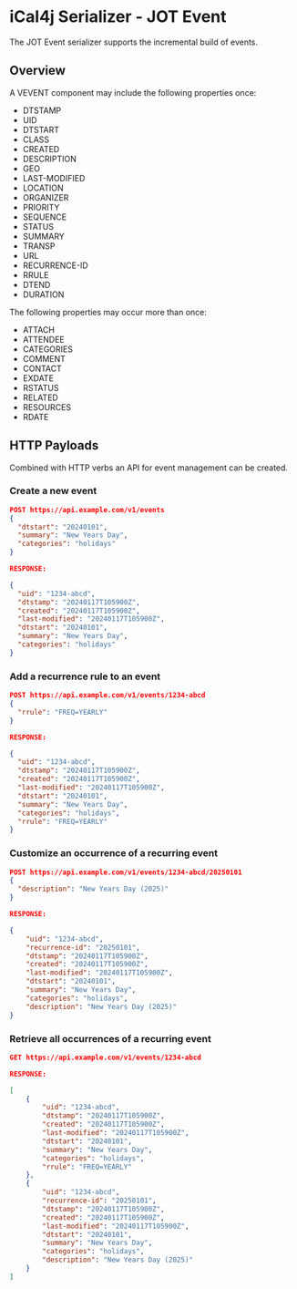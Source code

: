# iCal4j Serializer - JOT Event

The JOT Event serializer supports the incremental build of events.

## Overview

A VEVENT component may include the following properties once:

* DTSTAMP
* UID
* DTSTART
* CLASS
* CREATED
* DESCRIPTION
* GEO
* LAST-MODIFIED
* LOCATION
* ORGANIZER
* PRIORITY
* SEQUENCE
* STATUS
* SUMMARY
* TRANSP
* URL
* RECURRENCE-ID
* RRULE
* DTEND
* DURATION

The following properties may occur more than once:

* ATTACH
* ATTENDEE
* CATEGORIES
* COMMENT
* CONTACT
* EXDATE
* RSTATUS
* RELATED
* RESOURCES
* RDATE

## HTTP Payloads

Combined with HTTP verbs an API for event management can be created.

### Create a new event

```json
POST https://api.example.com/v1/events
{
  "dtstart": "20240101",
  "summary": "New Years Day",
  "categories": "holidays"
}

RESPONSE:

{
  "uid": "1234-abcd",
  "dtstamp": "20240117T105900Z",
  "created": "20240117T105900Z",
  "last-modified": "20240117T105900Z",
  "dtstart": "20240101",
  "summary": "New Years Day",
  "categories": "holidays"
}
```

### Add a recurrence rule to an event

```json
POST https://api.example.com/v1/events/1234-abcd
{
  "rrule": "FREQ=YEARLY"
}

RESPONSE:

{
  "uid": "1234-abcd",
  "dtstamp": "20240117T105900Z",
  "created": "20240117T105900Z",
  "last-modified": "20240117T105900Z",
  "dtstart": "20240101",
  "summary": "New Years Day",
  "categories": "holidays",
  "rrule": "FREQ=YEARLY"
}
```

### Customize an occurrence of a recurring event

```json
POST https://api.example.com/v1/events/1234-abcd/20250101
{
  "description": "New Years Day (2025)"
}

RESPONSE:

{
    "uid": "1234-abcd",
    "recurrence-id": "20250101",
    "dtstamp": "20240117T105900Z",
    "created": "20240117T105900Z",
    "last-modified": "20240117T105900Z",
    "dtstart": "20240101",
    "summary": "New Years Day",
    "categories": "holidays",
    "description": "New Years Day (2025)"
}

```

### Retrieve all occurrences of a recurring event

```json
GET https://api.example.com/v1/events/1234-abcd

RESPONSE:

[
    {
        "uid": "1234-abcd",
        "dtstamp": "20240117T105900Z",
        "created": "20240117T105900Z",
        "last-modified": "20240117T105900Z",
        "dtstart": "20240101",
        "summary": "New Years Day",
        "categories": "holidays",
        "rrule": "FREQ=YEARLY"
    },
    {
        "uid": "1234-abcd",
        "recurrence-id": "20250101",
        "dtstamp": "20240117T105900Z",
        "created": "20240117T105900Z",
        "last-modified": "20240117T105900Z",
        "dtstart": "20240101",
        "summary": "New Years Day",
        "categories": "holidays",
        "description": "New Years Day (2025)"
    }
]
```
